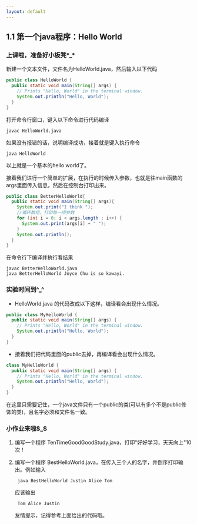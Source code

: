 ```yaml
---
layout: default
---
```


## 1.1 第一个java程序：Hello World

### 上课啦，准备好小板凳\*_*

新建一个文本文件，文件名为HelloWorld.java，然后输入以下代码
```java
public class HelloWorld {
  public static void main(String[] args) {
    // Prints "Hello, World" in the terminal window.
    System.out.println("Hello, World");
  }
}
```

打开命令行窗口，键入以下命令进行代码编译

	javac HelloWorld.java

如果没有报错的话，说明编译成功，接着就是键入执行命令

	java HelloWorld

以上就是一个基本的hello world了。

接着我们进行一个简单的扩展，在执行的时候传入参数，也就是往main函数的args里面传入信息，然后在控制台打印出来。

```java
public class BetterHelloWorld{
  public static void main(String[] args){
    System.out.print("I think ");
    //循环数组，打印每一项参数
    for (int i = 0; i < args.length ; i++) {
      System.out.print(args[i] + " ");
    }
    System.out.println();
  }
}
```

在命令行下编译并执行看结果

	javac BetterHelloWorld.java
	java BetterHelloWorld Joyce Chu is so kawayi.


### 实验时间到^_^

* HelloWorld.java 的代码改成以下这样，编译看会出现什么情况。

```java
public class MyHelloWorld {
  public static void main(String[] args) {
    // Prints "Hello, World" in the terminal window.
    System.out.println("Hello, World");
  }
}
```

* 接着我们把代码里面的public去掉，再编译看会出现什么情况。

```java
class MyHelloWorld {
  public static void main(String[] args) {
    // Prints "Hello, World" in the terminal window.
    System.out.println("Hello, World");
  }
}
```
在这里只需要记住，一个java文件只有一个public的类(可以有多个不是public修饰的类)，且名字必须和文件名一致。

### 小作业来啦$_$

1. 编写一个程序 TenTimeGoodGoodStudy.java，打印"好好学习，天天向上"10次！
2. 编写一个程序 BestHelloWorld.java，在传入三个人的名字，并倒序打印输出。例如输入

		java BestHelloWorld Justin Alice Tom

	应该输出

		Tom Alice Justin

	友情提示，记得参考上面给出的代码哦。
